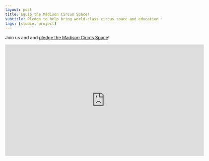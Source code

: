 ```yaml
---
layout: post
title: Equip the Madison Circus Space!
subtitle: Pledge to help bring world-class circus space and education to Wisconsin.
tags: [studio, project]
---
```

<p>Join us and and <a href="http://kck.st/2DBVrIF">pledge the Madison Circus Space</a>!</p>
 <iframe width="640" height="360" src="https://www.kickstarter.com/projects/535451772/equip-the-madison-circus-space/widget/video.html" frameborder="0" scrolling="no"> </iframe>
